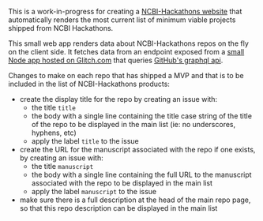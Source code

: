This is a work-in-progress for creating a [NCBI-Hackathons website](https://NCBI-Hackathons.github.io) that automatically renders the most current list of minimum viable projects shipped from NCBI Hackathons.

This small web app renders data about NCBI-Hackathons repos on the fly on the client side. It fetches data from an endpoint exposed from a [small Node app hosted on Glitch.com](https://glitch.com/edit/#!/able-viper) that queries [GitHub's graphql api](https://developer.github.com/v4/).

Changes to make on each repo that has shipped a MVP and that is to be included in the list of NCBI-Hackathons products:

- create the display title for the repo by creating an issue with:
  - the title `title`
  - the body with a single line containing the title case string of the title of the repo to be displayed in the main list (ie: no underscores, hyphens, etc)
  - apply the label `title` to the issue
- create the URL for the manuscript associated with the repo if one exists, by creating an issue with:
  - the title `manuscript`
  - the body with a single line containing the full URL to the manuscript associated with the repo to be displayed in the main list
  - apply the label `manuscript` to the issue
- make sure there is a full description at the head of the main repo page, so that this repo description can be displayed in the main list
